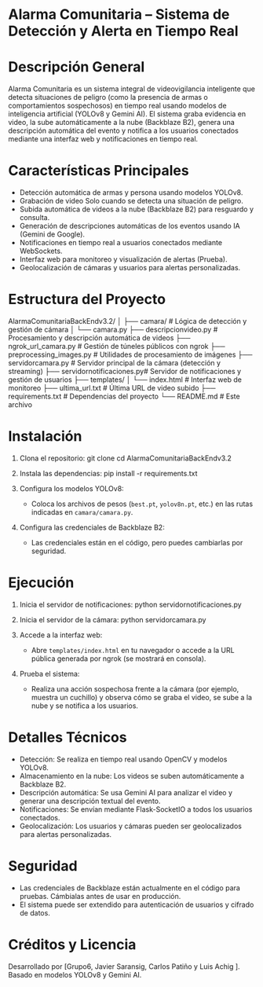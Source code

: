 # Alarma Comunitaria – Sistema de Detección y Alerta en Tiempo Real

# Descripción General
Alarma Comunitaria es un sistema integral de videovigilancia inteligente que detecta situaciones de peligro (como la presencia de armas o comportamientos sospechosos) en tiempo real usando modelos de inteligencia artificial (YOLOv8 y Gemini AI). El sistema graba evidencia en video, la sube automáticamente a la nube (Backblaze B2), genera una descripción automática del evento y notifica a los usuarios conectados mediante una interfaz web y notificaciones en tiempo real.


# Características Principales
- Detección automática de armas y persona usando modelos YOLOv8.
- Grabación de video Solo cuando se detecta una situación de peligro.
- Subida automática de videos a la nube (Backblaze B2) para resguardo y consulta.
- Generación de descripciones automáticas de los eventos usando IA (Gemini de Google).
- Notificaciones en tiempo real a usuarios conectados mediante WebSockets.
- Interfaz web para monitoreo y visualización de alertas (Prueba).
- Geolocalización de cámaras y usuarios para alertas personalizadas.


# Estructura del Proyecto
AlarmaComunitariaBackEndv3.2/
│
├── camara/                  # Lógica de detección y gestión de cámara
│   └── camara.py
├── descripcionvideo.py      # Procesamiento y descripción automática de videos
├── ngrok_url_camara.py      # Gestión de túneles públicos con ngrok
├── preprocessing_images.py  # Utilidades de procesamiento de imágenes
├── servidorcamara.py        # Servidor principal de la cámara (detección y streaming)
├── servidornotificaciones.py# Servidor de notificaciones y gestión de usuarios
├── templates/
│   └── index.html           # Interfaz web de monitoreo
├── ultima_url.txt           # Última URL de video subido
├── requirements.txt         # Dependencias del proyecto
└── README.md                # Este archivo


# Instalación
1. Clona el repositorio:
   git clone <URL-del-repositorio>
   cd AlarmaComunitariaBackEndv3.2

2. Instala las dependencias:
   pip install -r requirements.txt

3. Configura los modelos YOLOv8:
   - Coloca los archivos de pesos (`best.pt`, `yolov8n.pt`, etc.) en las rutas indicadas en `camara/camara.py`.

4. Configura las credenciales de Backblaze B2:
   - Las credenciales están en el código, pero puedes cambiarlas por seguridad.


# Ejecución
1. Inicia el servidor de notificaciones:
   python servidornotificaciones.py

2. Inicia el servidor de la cámara:
   python servidorcamara.py

3. Accede a la interfaz web:
   - Abre `templates/index.html` en tu navegador o accede a la URL pública generada por ngrok (se mostrará en consola).

4. Prueba el sistema:
   - Realiza una acción sospechosa frente a la cámara (por ejemplo, muestra un cuchillo) y observa cómo se graba el video, se sube a la nube y se notifica a los usuarios.


# Detalles Técnicos
- Detección: Se realiza en tiempo real usando OpenCV y modelos YOLOv8.
- Almacenamiento en la nube: Los videos se suben automáticamente a Backblaze B2.
- Descripción automática: Se usa Gemini AI para analizar el video y generar una descripción textual del evento.
- Notificaciones: Se envían mediante Flask-SocketIO a todos los usuarios conectados.
- Geolocalización: Los usuarios y cámaras pueden ser geolocalizados para alertas personalizadas.


# Seguridad
- Las credenciales de Backblaze están actualmente en el código para pruebas. Cámbialas antes de usar en producción.
- El sistema puede ser extendido para autenticación de usuarios y cifrado de datos.


# Créditos y Licencia
Desarrollado por [Grupo6, Javier Saransig, Carlos Patiño y Luis Achig ].  
Basado en modelos YOLOv8 y Gemini AI.  

